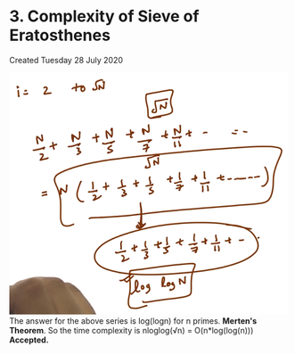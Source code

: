 # 3. Complexity of Sieve of Eratosthenes
Created Tuesday 28 July 2020

![](3._Complexity_of_Sieve_of_Eratosthenes/pasted_image.png)
The answer for the above series is log(logn) for n primes. **Merten's Theorem**.
So the time complexity is nloglog(√n) = O(n*log(log(n))) **Accepted.**

